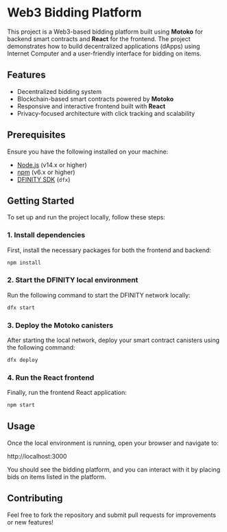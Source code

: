 
# Web3 Bidding Platform

This project is a Web3-based bidding platform built using **Motoko** for backend smart contracts and **React** for the frontend. The project demonstrates how to build decentralized applications (dApps) using Internet Computer and a user-friendly interface for bidding on items.

## Features
- Decentralized bidding system
- Blockchain-based smart contracts powered by **Motoko**
- Responsive and interactive frontend built with **React**
- Privacy-focused architecture with click tracking and scalability

## Prerequisites

Ensure you have the following installed on your machine:

- [Node.js](https://nodejs.org/) (v14.x or higher)
- [npm](https://www.npmjs.com/) (v6.x or higher)
- [DFINITY SDK](https://dfinity.org/developers) (`dfx`)

## Getting Started

To set up and run the project locally, follow these steps:

### 1. Install dependencies
First, install the necessary packages for both the frontend and backend: 
``` bash
npm install 
```

### 2. Start the DFINITY local environment
Run the following command to start the DFINITY network locally:
```bash
dfx start
```

### 3. Deploy the Motoko canisters
After starting the local network, deploy your smart contract canisters using the following command:
```bash
dfx deploy
```

### 4. Run the React frontend
Finally, run the frontend React application:
```bash
npm start
```


## Usage

Once the local environment is running, open your browser and navigate to:

http://localhost:3000

You should see the bidding platform, and you can interact with it by placing bids on items listed in the platform.

## Contributing

Feel free to fork the repository and submit pull requests for improvements or new features!
